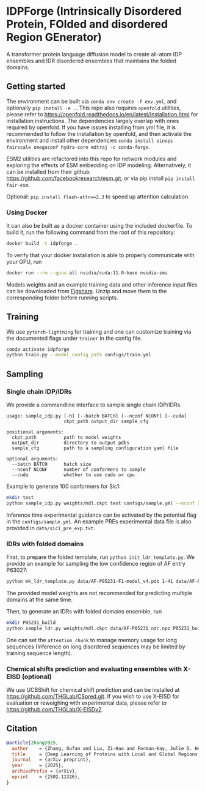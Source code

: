 # IDPForge (Intrinsically Disordered Protein, FOlded and disordered Region GEnerator)

A transformer protein language diffusion model to create all-atom IDP ensembles and IDR disordered ensembles that maintains the folded domains.

## Getting started

The environment can be built via `conda env create -f env.yml`, and optionally `pip install -e .`. This repo also requires `openfold` utilities, please refer to https://openfold.readthedocs.io/en/latest/Installation.html for installation instructions. The dependencies largely overlap with ones required by openfold. If you have issues installing from yml file, it is recommended to follow the installation by openfold, and then activate the environment and install other dependencies `conda install einops fairscale omegaconf hydra-core mdtraj -c conda-forge`.

ESM2 utilities are refactored into this repo for network modules and exploring the effects of ESM embedding on IDP modeling. Alternatively, it can be installed from their github https://github.com/facebookresearch/esm.git, or via pip install `pip install fair-esm`.

Optional: `pip install flash-attn==2.3` to speed up attention calculation.

### Using Docker
It can also be built as a docker container using the included dockerfile. To build it, run the following command from the root of this repository:
```bash
docker build -t idpforge .
```
To verify that your docker installation is able to properly communicate with your GPU, run
```bash
docker run --rm --gpus all nvidia/cuda:11.0-base nvidia-smi
```

Models weights and an example training data and other inference input files can be downloaded from [Figshare](https://doi.org/10.6084/m9.figshare.28414937). Unzip and move them to the corresponding folder before running scripts.

## Training

We use `pytorch-lightning` for training and one can customize training via the documented flags under `trainer` in the config file.
```bash
conda activate idpforge
python train.py --model_config_path configs/train.yml
```

## Sampling

### Single chain IDP/IDRs

We provide a commandline interface to sample single chain IDP/IDRs.
```
usage: sample_idp.py [-h] [--batch BATCH] [--nconf NCONF] [--cuda]
                     ckpt_path output_dir sample_cfg

positional arguments:
  ckpt_path          path to model weights
  output_dir         directory to output pdbs
  sample_cfg         path to a sampling configuration yaml file

optional arguments:
  --batch BATCH      batch size 
  --nconf NCONF      number of conformers to sample
  --cuda             whether to use cuda or cpu
```

Example to generate 100 conformers for Sic1:

```bash
mkdir test
python sample_idp.py weights/mdl.ckpt test configs/sample.yml --nconf 100 --cuda 
```

Inference time experimental guidance can be activated by the potential flag in the `configs/sample.yml`. An example PREs experimental data file is also provided in `data/sic1_pre_exp.txt`.

### IDRs with folded domains

First, to prepare the folded template, run `python init_ldr_template.py`. We provide an example for sampling the low confidence region of AF entry P63027:
```bash
python mk_ldr_template.py data/AF-P05231-F1-model_v4.pdb 1-41 data/AF-P05231_ndr.npz
```
The provided model weights are not recommended for predicting multiple domains at the same time.

Then, to generate an IDRs with folded domains ensemble, run
```bash
mkdir P05231_build
python sample_ldr.py weights/mdl.ckpt data/AF-P05231_ndr.npz P05231_build configs/sample.yml --nconf 100 --cuda
```
One can set the `attention_chunk` to manage memory usage for long sequences (Inference on long disordered sequences may be limited by training sequence length).

### Chemical shifts prediction and evaluating ensembles with X-EISD (optional)

We use UCBShift for chemical shift prediction and can be installed at https://github.com/THGLab/CSpred.git. If you wish to use X-EISD for evaluation or reweighing with experimental data, please refer to https://github.com/THGLab/X-EISDv2.

## Citation
```bibtex
@article{zhang2025,
  author    = {Zhang, Oufan and Liu, Zi-Hao and Forman-Kay, Julie D. Head-Gordon, Teresa},
  title     = {Deep Learning of Proteins with Local and Global Regions of Disorder},
  journal   = {arXiv preprint},
  year      = {2025},
  archivePrefix = {arXiv},
  eprint    = {2502.11326},
}
```
